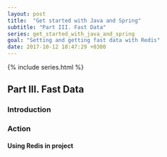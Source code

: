 ```yaml
---
layout: post
title:  "Get started with Java and Spring"
subtitle: "Part III. Fast Data"
series: get_started_with_java_and_spring
goal: "Setting and getting fast data with Redis"
date: 2017-10-12 18:47:29 +0300
---
```

{% include series.html %}

## Part III. Fast Data
### Introduction

### Action
#### Using Redis in project
